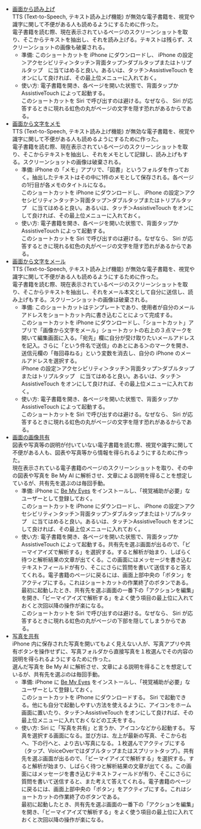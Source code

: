 - [画面から読み上げ](https://www.icloud.com/shortcuts/794934514c8340fc88b70893d539e831)  
   TTS (Text-to-Speech, テキスト読み上げ機能) が無効な電子書籍を、視覚や識字に関して不便がある人も読めるようにするために作った。  
   電子書籍を読む際、現在表示されているページのスクリーンショットを取り、そこからテキストを抽出し、それを読み上げる。テキストは残らず、スクリーンショットの画像も破棄される。  
    - 準備: このショートカットを iPhone にダウンロードし、 iPhone の設定＞アクセシビリティ＞タッチ＞背面タップ＞ダブルタップまたはトリプルタップ　に当てはめると良い。あるいは、タッチ＞AssistiveTouch をオンにして良ければ、その最上位メニューに入れておく。
    - 使い方: 電子書籍を開き、各ページを開いた状態で、背面タップか AssistiveTouch によって起動する。  
      このショートカットを Siri で呼び出すのは避ける。なぜなら、 Siri が応答するときに現れる虹色の丸がページの文字を隠す恐れがあるからである。
- [画面から文字をメモ](https://www.icloud.com/shortcuts/a126293c92a84a119980922d6e5bcdb0)  
   TTS (Text-to-Speech, テキスト読み上げ機能) が無効な電子書籍を、視覚や識字に関して不便がある人も読めるようにするために作った。  
   電子書籍を読む際、現在表示されているページのスクリーンショットを取り、そこからテキストを抽出し、それをメモとして記録し、読み上げもする。スクリーンショットの画像は破棄される。  
    - 準備: iPhone の「メモ」アプリで、「図書」というフォルダを作っておく。抽出したテキストはその中に1件のメモとして保存される。各ページの1行目が各メモのタイトルになる。  
      このショートカットを iPhone にダウンロードし、 iPhone の設定＞アクセシビリティ＞タッチ＞背面タップ＞ダブルタップまたはトリプルタップ　に当てはめると良い。あるいは、タッチ＞AssistiveTouch をオンにして良ければ、その最上位メニューに入れておく。
    - 使い方: 電子書籍を開き、各ページを開いた状態で、背面タップか AssistiveTouch によって起動する。  
      このショートカットを Siri で呼び出すのは避ける。なぜなら、 Siri が応答するときに現れる虹色の丸がページの文字を隠す恐れがあるからである。
- [画面から文字をメール](https://www.icloud.com/shortcuts/7b87030a2c8640d79a27e979090ac0ea)  
   TTS (Text-to-Speech, テキスト読み上げ機能) が無効な電子書籍を、視覚や識字に関して不便がある人も読めるようにするために作った。  
   電子書籍を読む際、現在表示されているページのスクリーンショットを取り、そこからテキストを抽出し、それをメール本文として自分に送信し、読み上げもする。スクリーンショットの画像は破棄される。  
    - 準備: このショートカットはテンプレートであり、使用者が自分のメールアドレスをショートカット内に書き込むことによって完成する。  
      このショートカットを iPhone にダウンロードし、「ショートカット」アプリで「画像から文字をメール」ショートカットの右上の３点マークを開いて編集画面に入る。「宛先」欄に自分が受け取りたいメールアドレスを記入。さらに「という件名で送信」のあとにある＞のマークを開き、送信元欄の「毎回尋ねる」という変数を消去し、自分の iPhone のメールアドレスを選択する。  
      iPhone の設定＞アクセシビリティ＞タッチ＞背面タップ＞ダブルタップまたはトリプルタップ　に当てはめると良い。あるいは、タッチ＞AssistiveTouch をオンにして良ければ、その最上位メニューに入れておく。
    - 使い方: 電子書籍を開き、各ページを開いた状態で、背面タップか AssistiveTouch によって起動する。  
      このショートカットを Siri で呼び出すのは避ける。なぜなら、 Siri が応答するときに現れる虹色の丸がページの文字を隠す恐れがあるからである。
- [画面の画像共有](https://www.icloud.com/shortcuts/cdcb64dca6994236ad76e974461205dc)  
  図表や写真等の説明が付いていない電子書籍を読む際、視覚や識字に関して不便がある人も、図表や写真等から情報を得られるようにするために作った。  
  現在表示されている電子書籍のページのスクリーンショットを取り、その中の図表や写真を Be My AI に解析させ、文章による説明を得ることを想定しているが、共有先を選ぶのは毎回手動。
   - 準備: iPhone に [Be My Eyes](https://apps.apple.com/us/app/be-my-eyes/id905177575) をインストールし、「視覚補助が必要」なユーザーとして登録しておく。  
     このショートカットを iPhone にダウンロードし、 iPhone の設定＞アクセシビリティ＞タッチ＞背面タップ＞ダブルタップまたはトリプルタップ　に当てはめると良い。あるいは、タッチ＞AssistiveTouch をオンにして良ければ、その最上位メニューに入れておく。
   - 使い方: 電子書籍を開き、各ページを開いた状態で、背面タップか AssistiveTouch によって起動する。共有先を選ぶ画面が出るので、「ビーマイアイズで解析する」を選択する。すると解析が始まり、しばらく待つと解析結果の文章が出てくる。この画面にはメッセージを書き込むテキストフィールドが有り、そこにさらに質問を書いて送信すると答えてくれる。電子書籍のページに戻るには、画面上部中央の「ボタン」をアクティブにする。これはショートカットの作業終了のボタンである。  
     最初に起動したとき、共有先を選ぶ画面の一番下の「アクションを編集」を開き、「ビーマイアイズで解析する」をよく使う項目の最上位に入れておくと次回以降の操作が楽になる。  
     このショートカットを Siri で呼び出すのは避ける。なぜなら、 Siri が応答するときに現れる虹色の丸がページの下部を隠してしまうからである。
- [写真を共有](https://www.icloud.com/shortcuts/977831ea638e4a108ada682b55325efc)  
  iPhone 内に保存された写真を開いてもよく見えない人が、写真アプリや共有ボタンを操作せずに、写真フォルダから直接写真を１枚選んでその内容の説明を得られるようにするために作った。  
  選んだ写真を Be My AI に解析させ、文章による説明を得ることを想定しているが、共有先を選ぶのは毎回手動。
    - 準備: iPhone に [Be My Eyes](https://apps.apple.com/us/app/be-my-eyes/id905177575) をインストールし、「視覚補助が必要」なユーザーとして登録しておく。  
     このショートカットを iPhone にダウンロードする。 Siri で起動できる。他にも自分で起動しやすい方法を使えるように、アイコンをホーム画面に置いたり、タッチ＞AssistiveTouch をオンにして良ければ、その最上位メニューに入れておくなどの工夫をする。
   - 使い方: Siri に「写真を共有」と言うか、アイコンなどから起動する。
     写真を選択する画面になる。並び方は、左上が最新の写真、そこから右へ、下の行へと、より古い写真になる。１枚選んでアクティブにする（タップ、VoiceOverではダブルタップまたはスプリットタップ）。共有先を選ぶ画面が出るので、「ビーマイアイズで解析する」を選択する。すると解析が始まり、しばらく待つと解析結果の文章が出てくる。この画面にはメッセージを書き込むテキストフィールドが有り、そこにさらに質問を書いて送信すると、また考えて答えてくれる。電子書籍のページに戻るには、画面上部中央の「ボタン」をアクティブにする。これはショートカットの作業終了のボタンである。  
     最初に起動したとき、共有先を選ぶ画面の一番下の「アクションを編集」を開き、「ビーマイアイズで解析する」をよく使う項目の最上位に入れておくと次回以降の操作が楽になる。  

